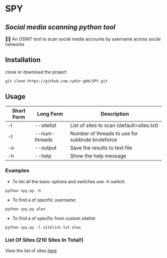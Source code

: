 # SPY
## _Social media scanning python tool_

🕵️‍♂️ An OSINT tool to scan social media accounts by username across social networks

## Installation

clone or download the project

```sh
git clone https://github.com.cyb3r-g0d/SPY.git
```

## Usage

Short Form    | Long Form     | Description
------------- | ------------- |-------------
-l            | --sitelist    | List of sites to scan (default=sites.txt)
-t            | --num-threads | Number of threads to use for subbrute bruteforce
-o            | --output      | Save the results to text file
-h            | --help        | Show the help message

### Examples

* To list all the basic options and switches use -h switch:

```python spy.py -h```

* To find a  of specific username:

``python spy.py alex``

* To find a  of specific from custom sitelist:

``python spy.py -l sitelixt.txt alex``


### List Of Sites (210 Sites In Total!)
View the list of sites [here](/res/site-names.txt)

